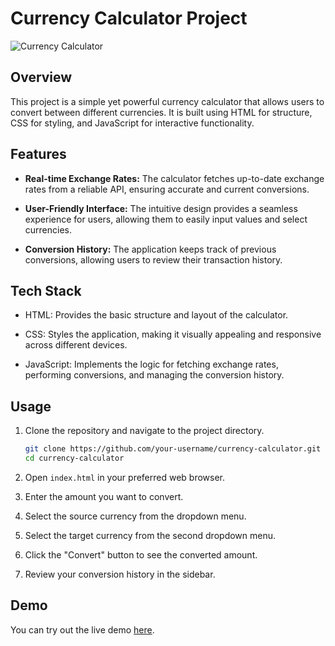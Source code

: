 # Currency Calculator Project

![Currency Calculator](screenshot.png)

## Overview

This project is a simple yet powerful currency calculator that allows users to convert between different currencies. It is built using HTML for structure, CSS for styling, and JavaScript for interactive functionality.

## Features

- **Real-time Exchange Rates:** The calculator fetches up-to-date exchange rates from a reliable API, ensuring accurate and current conversions.

- **User-Friendly Interface:** The intuitive design provides a seamless experience for users, allowing them to easily input values and select currencies.

- **Conversion History:** The application keeps track of previous conversions, allowing users to review their transaction history.

## Tech Stack

- HTML: Provides the basic structure and layout of the calculator.

- CSS: Styles the application, making it visually appealing and responsive across different devices.

- JavaScript: Implements the logic for fetching exchange rates, performing conversions, and managing the conversion history.

## Usage

1. Clone the repository and navigate to the project directory.

    ```bash
    git clone https://github.com/your-username/currency-calculator.git
    cd currency-calculator
    ```

2. Open `index.html` in your preferred web browser.

3. Enter the amount you want to convert.

4. Select the source currency from the dropdown menu.

5. Select the target currency from the second dropdown menu.

6. Click the "Convert" button to see the converted amount.

7. Review your conversion history in the sidebar.

## Demo

You can try out the live demo [here](https://your-demo-link.com).


